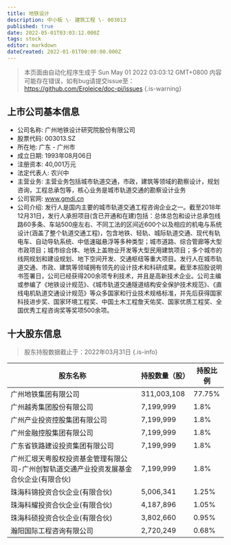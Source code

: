 ```yaml
---
title: 地铁设计
description: 中小板 \- 建筑工程 \- 003013
published: true
date: 2022-05-01T03:03:12.000Z
tags: stock
editor: markdown
dateCreated: 2022-01-01T00:00:00.000Z
---
```


> 本页面由自动化程序生成于 Sun May 01 2022 03:03:12 GMT+0800
> 内容可能存在错误，如有bug请提交issue至：https://github.com/Eroleice/doc-pi/issues
{.is-warning}

## 上市公司基本信息
- 公司名称: 广州地铁设计研究院股份有限公司
- 股票代码: 003013.SZ
- 所在地: 广东 - 广州市
- 成立日期: 1993年08月06日
- 注册资本: 40,001万元
- 法定代表人: 农兴中
- 主营业务: 主营业务包括城市轨道交通，市政，建筑等领域的勘察设计，规划咨询，工程总承包等，核心业务是城市轨道交通的勘察设计业务
- 公司官网: www.gmdi.cn
- 公司介绍: 发行人是国内主要的城市轨道交通工程咨询企业之一。截至2018年12月31日，发行人承担项目(含已开通和在建)包括：总体总包和设计总承包线路60多条、车站500座左右、不同工法的区间近600个以及相应的机电与系统设计(涵盖了整个轨道交通工程)，包含地铁、轻轨、城际轨道交通、现代有轨电车、自动导轨系统、中低速磁悬浮等多种类型；城市道路、综合管廊等大型市政项目；城市综合体、地铁上盖物业开发等大型民用建筑项目；多个城市的线网规划和建设规划、地下空间开发、交通枢纽等重大项目。发行人在城市轨道交通、市政、建筑等领域拥有领先的设计技术和科研成果。截至本招股说明书签署日，公司已经获得200余项专利技术，并且是高新技术企业。公司主编或参编了《地铁设计规范》、《城市轨道交通隧道结构安全保护技术规范》、《直线电机轨道交通设计规范》等众多国家和行业技术规格标准，并先后获得国家科技进步奖、国家环境工程奖、中国土木工程詹天佑奖、国家优质工程奖、全国优秀工程咨询奖等奖项500余项。


## 十大股东信息
> 股东持股数据截止于：2022年03月31日
{.is-info}

| 股东名称 | 持股数量（股） | 持股比例 |
| --- | --- | --- |
| 广州地铁集团有限公司 | 311,003,108 | 77.75% |
| 广州越秀集团股份有限公司 | 7,199,999 | 1.8% |
| 广州产业投资控股集团有限公司 | 7,199,999 | 1.8% |
| 广州金融控股集团有限公司 | 7,199,999 | 1.8% |
| 广东省铁路建设投资集团有限公司 | 7,199,999 | 1.8% |
| 广州汇垠天粤股权投资基金管理有限公司-广州创智轨道交通产业投资发展基金合伙企业(有限合伙) | 7,199,999 | 1.8% |
| 珠海科锦投资合伙企业(有限合伙) | 5,006,341 | 1.25% |
| 珠海科耀投资合伙企业(有限合伙) | 4,187,896 | 1.05% |
| 珠海科硕投资合伙企业(有限合伙) | 3,802,660 | 0.95% |
| 瀚阳国际工程咨询有限公司 | 2,720,249 | 0.68% |




